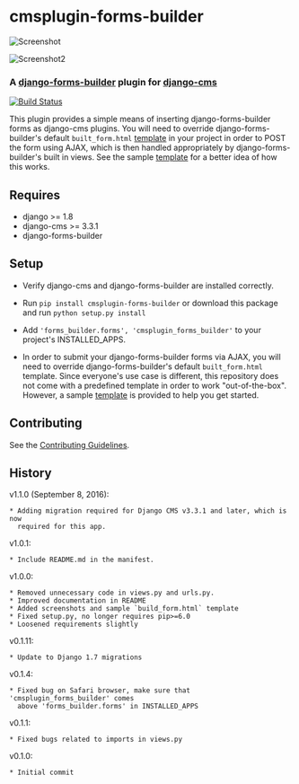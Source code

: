 # cmsplugin-forms-builder

![Screenshot](https://raw.githubusercontent.com/nimbis/cmsplugin-forms-builder/master/screenshots/readme.png)

![Screenshot2](https://raw.githubusercontent.com/nimbis/cmsplugin-forms-builder/master/screenshots/readme2.png)

### A [django-forms-builder](https://github.com/stephenmcd/django-forms-builder) plugin for [django-cms](https://github.com/divio/django-cms)

[![Build Status](https://travis-ci.org/nimbis/cmsplugin-forms-builder.svg?branch=master)](https://travis-ci.org/nimbis/cmsplugin-forms-builder)

This plugin provides a simple means of inserting django-forms-builder forms
as django-cms plugins. You will need to override django-forms-builder's default `built_form.html` [template](https://github.com/stephenmcd/django-forms-builder/blob/master/forms_builder/forms/templates/forms/includes/built_form.html) in your project in order to POST the form using AJAX, which is then handled appropriately by django-forms-builder's built in views. See the sample [template](https://github.com/nimbis/cmsplugin-forms-builder/blob/master/sample/templates/forms/includes/built_form.html) for a better idea of how this works.


## Requires

* django >= 1.8
* django-cms >= 3.3.1
* django-forms-builder


## Setup

* Verify django-cms and django-forms-builder are installed correctly.

* Run `pip install cmsplugin-forms-builder` or download this package and run `python setup.py install`

* Add `'forms_builder.forms', 'cmsplugin_forms_builder'` to your project's INSTALLED_APPS.

* In order to submit your django-forms-builder forms via AJAX, you will need to override django-forms-builder's default `built_form.html` template. Since everyone's use case is different, this repository does not come with a predefined template in order to work "out-of-the-box". However, a sample [template](https://github.com/nimbis/cmsplugin-forms-builder/blob/master/sample/templates/forms/includes/built_form.html) is provided to help you get started.

Contributing
------------

See the [Contributing Guidelines](CONTRIBUTING.md).


## History

v1.1.0 (September 8, 2016):

    * Adding migration required for Django CMS v3.3.1 and later, which is now
      required for this app.

v1.0.1:

    * Include README.md in the manifest.

v1.0.0:

    * Removed unnecessary code in views.py and urls.py.
    * Improved documentation in README
    * Added screenshots and sample `build_form.html` template
    * Fixed setup.py, no longer requires pip>=6.0
    * Loosened requirements slightly

v0.1.11:

    * Update to Django 1.7 migrations

v0.1.4:

	* Fixed bug on Safari browser, make sure that 'cmsplugin_forms_builder' comes
	  above 'forms_builder.forms' in INSTALLED_APPS

v0.1.1:

    * Fixed bugs related to imports in views.py

v0.1.0:

    * Initial commit
